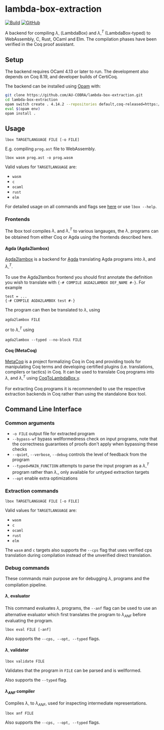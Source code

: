 # lambda-box-extraction
[![Build](https://github.com/AU-COBRA/lambda-box-extraction/actions/workflows/build.yml/badge.svg)](https://github.com/AU-COBRA/lambda-box-extraction/actions/workflows/build.yml)
[![GitHub](https://img.shields.io/github/license/AU-COBRA/lambda-box-extraction)](https://github.com/AU-COBRA/lambda-box-extraction/blob/master/LICENSE)

A backend for compiling $\lambda_\square$ (LambdaBox) and $\lambda_\square^T$ (LambdaBox-typed) to WebAssembly, C, Rust, OCaml and Elm. The compilation phases have been verified in the Coq proof assistant.

## Setup
The backend requires OCaml 4.13 or later to run. The development also depends on Coq 8.19, and developer builds of CertiCoq.

The backend can be installed using [Opam](https://opam.ocaml.org/doc/Install.html) with:
```bash
git clone https://github.com/AU-COBRA/lambda-box-extraction.git
cd lambda-box-extraction
opam switch create . 4.14.2 --repositories default,coq-released=https://coq.inria.fr/opam/released
eval $(opam env)
opam install .
```

## Usage
```
lbox TARGETLANGUAGE FILE [-o FILE]
```
E.g. compiling `prog.ast` file to WebAssembly.
```
lbox wasm prog.ast -o prog.wasm
```
Valid values for `TARGETLANGUAGE` are:
* `wasm`
* `c`
* `ocaml`
* `rust`
* `elm`

For detailed usage on all commands and flags see [here](#command-line-arguments) or use `lbox --help`.


### Frontends
The lbox tool compiles $\lambda_\square$ and $\lambda_\square^T$ to various langauges, the $\lambda_\square$ programs can be obtained from either Coq or Agda using the frontends described here.

#### Agda (Agda2lambox)
[Agda2lambox](https://github.com/agda/agda2lambox) is a backend for [Agda](https://github.com/agda/agda) translating Agda programs into $\lambda_\square$ and $\lambda_\square^T$.

To use the Agda2lambox frontend you should first annotate the definition you wish to translate with `{-# COMPILE AGDA2LAMBOX DEF_NAME #-}`.
For example
```
test = ...
{-# COMPILE AGDA2LAMBOX test #-}
```

The program can then be translated to $\lambda_\square$ using
```
agda2lambox FILE
```
or to $\lambda_\square^T$ using
```
agda2lambox --typed --no-block FILE
```

#### Coq (MetaCoq)
[MetaCoq](https://github.com/MetaRocq/metarocq) is a project formalizing Coq in Coq and providing tools for manipulating Coq terms and developing certified plugins (i.e. translations, compilers or tactics) in Coq. It can be used to translate Coq programs into $\lambda_\square$ and $\lambda_\square^T$ using [CoqToLambdaBox.v](theories/CoqToLambdaBox.v).

For extracting Coq programs it is recommended to use the respective extraction backends in Coq rather than using the standalone lbox tool.


## Command Line Interface
### Common arguments
* `-o FILE` output file for extracted program
* `--bypass-wf` bypass wellformedness check on input programs, note that the correctness guarantees of proofs don't apply when bypassing these checks
* `--quiet`, `--verbose`, `--debug` controls the level of feedback from the program
* `--typed=MAIN_FUNCTION` attempts to parse the input program as a $\lambda_\square^T$ program rather than $\lambda_\square$, only available for untyped extraction targets
* `--opt` enable extra optimizations

### Extraction commands
```
lbox TARGETLANGUAGE FILE [-o FILE]
```
Valid values for `TARGETLANGUAGE` are:
* `wasm`
* `c`
* `ocaml`
* `rust`
* `elm`

The `wasm` and `c` targets also supports the `--cps` flag that uses verified cps translation during compilation instead of the unverified direct translation.

### Debug commands
These commands main purpose are for debugging $\lambda_\square$ programs and the compilation pipeline.

#### $\lambda_\square$ evaluator
This command evaluates $\lambda_\square$ programs, the `--anf` flag can be used to use an alternative evaluator which first translates the program to $\lambda_{ANF}$ before evaluating the program.
```
lbox eval FILE [-anf]
```

Also supports the `--cps, --opt, --typed` flags.

#### $\lambda_\square$ validator
```
lbox validate FILE
```
Validates that the program in `FILE` can be parsed and is wellformed.

Also supports the `--typed` flag.

#### $\lambda_{ANF}$ compiler
Compiles $\lambda_\square$ to $\lambda_{ANF}$, used for inspecting intermediate representations.
```
lbox anf FILE
```

Also supports the `--cps, --opt, --typed` flags.
